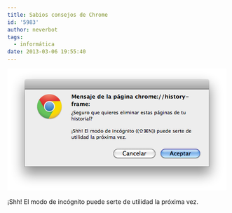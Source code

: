 ```yaml
---
title: Sabios consejos de Chrome
id: '5983'
author: neverbot
tags:
  - informática
date: 2013-03-06 19:55:40
---
```


[![Consejos de Chrome](./sabios-consejos-de-chrome/Captura-de-pantalla-2013-03-06-a-las-19.53.17.png)](https://neverbot.com/wp-content/uploads/2013/03/Captura-de-pantalla-2013-03-06-a-las-19.53.17.png)

¡Shh! El modo de incógnito puede serte de utilidad la próxima vez.